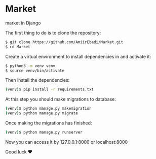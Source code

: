 # Market
market in Django

The first thing to do is to clone the repository:

```sh
$ git clone https://github.com/AmiirEbadi/Market.git
$ cd Market
```

Create a virtual environment to install dependencies in and activate it:

```sh
$ python3 -m venv venv
$ source venv/bin/activate
```

Then install the dependencies:

```sh
(venv)$ pip install -r requirements.txt
```

At this step you should make migrations to database:

```sh
(venv)$ python manage.py makemigration
(venv)$ python manage.py migrate
```

Once making the migrations has finished:

```sh
(venv)$ python manage.py runserver
```

Now you can access it by 
127.0.0.1:8000
or
localhost:8000

Good luck :heart:

